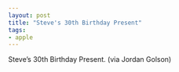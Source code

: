 ```yaml
---
layout: post
title: "Steve's 30th Birthday Present"
tags:
- apple
---
```

Steve’s 30th Birthday Present. (via Jordan Golson)
